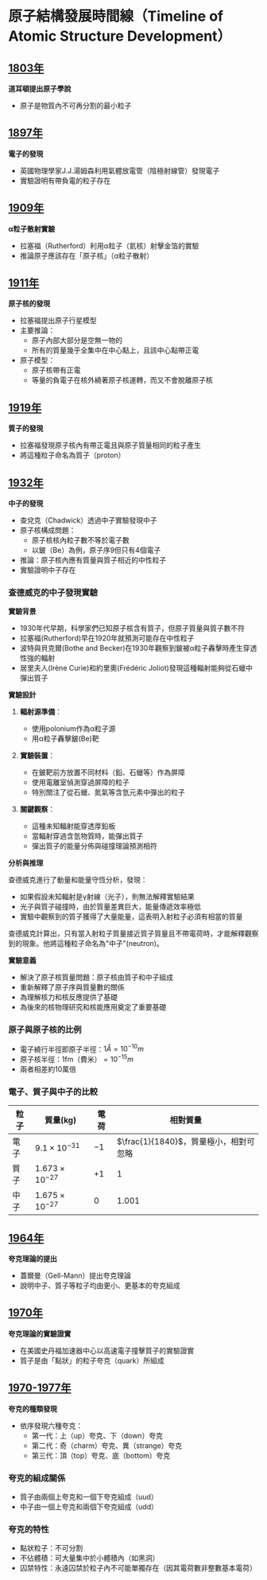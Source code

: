 # 原子結構發展時間線（Timeline of Atomic Structure Development）

## [1803年]()
**道耳頓提出原子學說**
- 原子是物質內不可再分割的最小粒子

## [1897年]()
**電子的發現**
- 英國物理學家J.J.湯姆森利用氣體放電管（陰極射線管）發現電子
- 實驗證明有帶負電的粒子存在

## [1909年]()
**α粒子散射實驗**
- 拉塞福（Rutherford）利用α粒子（氦核）射擊金箔的實驗
- 推論原子應該存在「原子核」（α粒子散射）

## [1911年]()
**原子核的發現**
- 拉塞福提出原子行星模型
- 主要推論：
    - 原子內部大部分是空無一物的
    - 所有的質量幾乎全集中在中心點上，且該中心點帶正電
- 原子模型：
    - 原子核帶有正電
    - 等量的負電子在核外繞著原子核運轉，而又不會脫離原子核

## [1919年]()
**質子的發現**
  - 拉塞福發現原子核內有帶正電且與原子質量相同的粒子產生
  - 將這種粒子命名為質子（proton）

## [1932年]()
**中子的發現**
- 查兌克（Chadwick）透過中子實驗發現中子
- 原子核構成問題：
    - 原子核核內粒子數不等於電子數
    - 以鈹（Be）為例，原子序9但只有4個電子
- 推論：原子核內應有質量與質子相近的中性粒子
- 實驗證明中子存在

### 查德威克的中子發現實驗

**實驗背景**
- 1930年代早期，科學家們已知原子核含有質子，但原子質量與質子數不符
- 拉塞福(Rutherford)早在1920年就預測可能存在中性粒子
- 波特與貝克爾(Bothe and Becker)在1930年觀察到鈹被α粒子轟擊時產生穿透性強的輻射
- 居里夫人(Irène Curie)和約里奧(Frédéric Joliot)發現這種輻射能夠從石蠟中彈出質子

**實驗設計**
1. **輻射源準備**：
   - 使用polonium作為α粒子源
   - 用α粒子轟擊鈹(Be)靶
   
2. **實驗裝置**：
   - 在鈹靶前方放置不同材料（鉛、石蠟等）作為屏障
   - 使用電離室偵測穿過屏障的粒子
   - 特別關注了從石蠟、氮氣等含氫元素中彈出的粒子

3. **關鍵觀察**：
   - 這種未知輻射能穿透厚鉛板
   - 當輻射穿過含氫物質時，能彈出質子
   - 彈出質子的能量分佈與碰撞理論預測相符

**分析與推理**

查德威克進行了動量和能量守恆分析，發現：
- 如果假設未知輻射是γ射線（光子），則無法解釋實驗結果
- 光子與質子碰撞時，由於質量差異巨大，能量傳遞效率極低
- 實驗中觀察到的質子獲得了大量能量，這表明入射粒子必須有相當的質量

查德威克計算出，只有當入射粒子質量接近質子質量且不帶電荷時，才能解釋觀察到的現象。他將這種粒子命名為"中子"(neutron)。

**實驗意義**
- 解決了原子核質量問題：原子核由質子和中子組成
- 重新解釋了原子序與質量數的關係
- 為理解核力和核反應提供了基礎
- 為後來的核物理研究和核能應用奠定了重要基礎

### 原子與原子核的比例
- 電子繞行半徑即原子半徑：$1 Å = 10^{-10} m$
- 原子核半徑：$1 \mathrm{fm（費米）}= 10^{-15} m$
- 兩者相差約10萬倍

### 電子、質子與中子的比較
| 粒子 | 質量(kg) | 電荷 | 相對質量 |
|------|----------|------|----------|
| 電子 | $9.1×10^{-31}$ | $-1$ | $\frac{1}{1840}$，質量極小，相對可忽略 |
| 質子 | $1.673×10^{-27}$ | $+1$ | $1$ |
| 中子 | $1.675×10^{-27}$ | $0$ | $1.001$ |

## [1964年]()
**夸克理論的提出**
- 蓋爾曼（Gell-Mann）提出夸克理論
- 說明中子、質子等粒子均由更小、更基本的夸克組成

## [1970年]()
**夸克理論的實驗證實**
- 在美國史丹福加速器中心以高速電子撞擊質子的實驗證實
- 質子是由「點狀」的粒子夸克（quark）所組成

## [1970-1977年]()
**夸克的種類發現**
  - 依序發現六種夸克：
    - 第一代：上（up）夸克、下（down）夸克
    - 第二代：奇（charm）夸克、異（strange）夸克
    - 第三代：頂（top）夸克、底（bottom）夸克

### 夸克的組成關係
- 質子由兩個上夸克和一個下夸克組成（uud）
- 中子由一個上夸克和兩個下夸克組成（udd）

### 夸克的特性
- 點狀粒子：不可分割
- 不佔體積：可大量集中於小體積內（如黑洞）
- 囚禁特性：永遠囚禁於粒子內不可能單獨存在（因其電荷數非整數基本電荷）